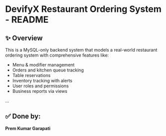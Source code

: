 # DevifyX Restaurant Ordering System - README

## ✨ Overview
This is a MySQL-only backend system that models a real-world restaurant ordering system with comprehensive features like:

- Menu & modifier management
- Orders and kitchen queue tracking
- Table reservations
- Inventory tracking with alerts
- User roles and permissions
- Business reports via views

...

## ✅ Done by:
**Prem Kumar Garapati**
